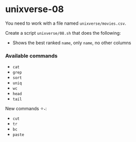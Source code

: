 # unixverse-08


You need to work with a file named `unixverse/movies.csv`.

Create a script `unixverse/08.sh` that does the following:

- Shows the best ranked `name`, only `name`, no other columns

### Available commands

* `cat`
* `grep`
* `sort`
* `uniq`
* `wc`
* `head`
* `tail`

New commands ✧˖:
* `cut`
* `tr`
* `bc`
* `paste`
